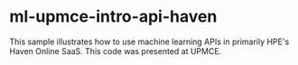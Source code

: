 # ml-upmce-intro-api-haven
This sample illustrates how to use machine learning APIs in primarily HPE's Haven Online SaaS. This code was presented at UPMCE.
